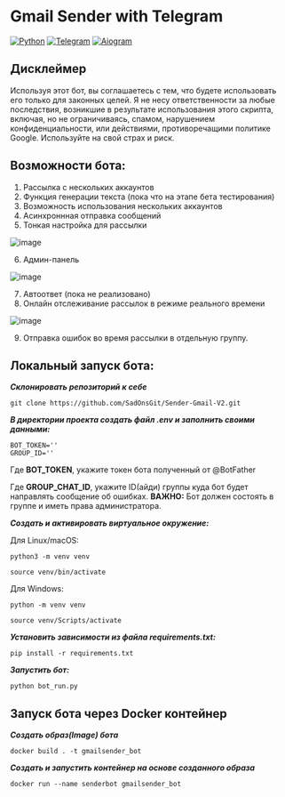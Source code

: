 # **Gmail Sender with Telegram**
[![Python](https://a11ybadges.com/badge?logo=python)](https://www.python.org/)
[![Telegram](https://a11ybadges.com/badge?logo=telegram)](https://www.python.org/)
[![Aiogram](https://a11ybadges.com/badge?text=Aiogram3.0&badgeColor=blue)](https://www.python.org/)

## Дисклеймер

Используя этот бот, вы соглашаетесь с тем, что будете использовать его только для законных целей. Я не несу ответственности за любые последствия, возникшие в результате использования этого скрипта, включая, но не ограничиваясь, спамом, нарушением конфиденциальности, или действиями, противоречащими политике Google. Используйте на свой страх и риск.

## Возможности бота:
1. Рассылка с нескольких аккаунтов
2. Функция генерации текста (пока что на этапе бета тестирования)
3. Возможность использования нескольких аккаунтов
4. Асинхроннная отправка сообщений
5. Тонкая настройка для рассылки
   
![image](https://github.com/user-attachments/assets/045a2a30-98c0-4cb7-898e-ff7f58199980)

6. Админ-панель

![image](https://github.com/user-attachments/assets/4025242b-4908-4215-bb48-f8c948bcb087)

7. Автоответ (пока не реализовано)
8. Онлайн отслеживание рассылок в режиме реального времени

![image](https://github.com/user-attachments/assets/7c84ea8c-4d1a-4f9b-87b0-fdc3b5e9fc60)

9. Отправка ошибок во время рассылки в отдельную группу.

## Локальный запуск бота:

**_Склонировать репозиторий к себе_**
```
git clone https://github.com/SadOnsGit/Sender-Gmail-V2.git
```
**_В директории проекта создать файл .env и заполнить своими данными:_**
```
BOT_TOKEN=''
GROUP_ID=''
```

  Где <b>BOT_TOKEN</b>, укажите токен бота полученный от @BotFather
  
  Где <b>GROUP_CHAT_ID</b>, укажите ID(айди) группы куда бот будет направлять сообщение об ошибках. <b>ВАЖНО:</b> Бот должен состоять в группе и иметь права администратора.

**_Создать и активировать виртуальное окружение:_**

Для Linux/macOS:
```
python3 -m venv venv
```
```
source venv/bin/activate
```
Для Windows:
```
python -m venv venv
```
```
source venv/Scripts/activate
```
**_Установить зависимости из файла requirements.txt:_**
```
pip install -r requirements.txt
```
**_Запустить бот:_**
```
python bot_run.py
```

## Запуск бота через Docker контейнер
**_Создать образ(Image) бота_**
```
docker build . -t gmailsender_bot
```
**_Создать и запустить контейнер на основе созданного образа_**
```
docker run --name senderbot gmailsender_bot
```
